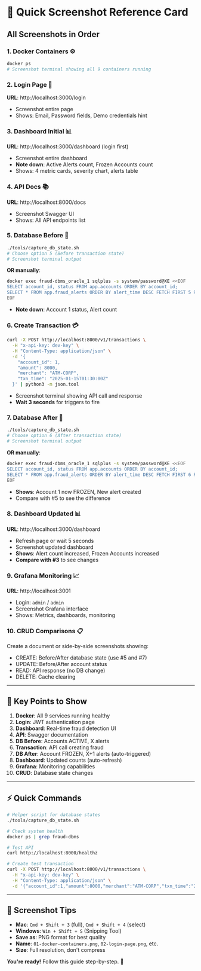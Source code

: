 # 📸 Quick Screenshot Reference Card

## All Screenshots in Order

### 1. Docker Containers ⚙️
```bash
docker ps
# Screenshot terminal showing all 9 containers running
```

### 2. Login Page 🔐
**URL**: http://localhost:3000/login
- Screenshot entire page
- Shows: Email, Password fields, Demo credentials hint

### 3. Dashboard Initial 📊
**URL**: http://localhost:3000/dashboard (login first)
- Screenshot entire dashboard
- **Note down**: Active Alerts count, Frozen Accounts count
- Shows: 4 metric cards, severity chart, alerts table

### 4. API Docs 📚
**URL**: http://localhost:8000/docs
- Screenshot Swagger UI
- Shows: All API endpoints list

### 5. Database Before 💾
```bash
./tools/capture_db_state.sh
# Choose option 5 (Before transaction state)
# Screenshot terminal output
```
**OR manually**:
```bash
docker exec fraud-dbms_oracle_1 sqlplus -s system/password@XE <<EOF
SELECT account_id, status FROM app.accounts ORDER BY account_id;
SELECT * FROM app.fraud_alerts ORDER BY alert_time DESC FETCH FIRST 5 ROWS ONLY;
EOF
```
- **Note down**: Account 1 status, Alert count

### 6. Create Transaction 💳
```bash
curl -X POST http://localhost:8000/v1/transactions \
  -H "x-api-key: dev-key" \
  -H "Content-Type: application/json" \
  -d '{
    "account_id": 1,
    "amount": 8000,
    "merchant": "ATM-CORP",
    "txn_time": "2025-01-15T01:30:00Z"
  }' | python3 -m json.tool
```
- Screenshot terminal showing API call and response
- **Wait 3 seconds** for triggers to fire

### 7. Database After 💾
```bash
./tools/capture_db_state.sh
# Choose option 6 (After transaction state)
# Screenshot terminal output
```
**OR manually**:
```bash
docker exec fraud-dbms_oracle_1 sqlplus -s system/password@XE <<EOF
SELECT account_id, status FROM app.accounts ORDER BY account_id;
SELECT * FROM app.fraud_alerts ORDER BY alert_time DESC FETCH FIRST 6 ROWS ONLY;
EOF
```
- **Shows**: Account 1 now FROZEN, New alert created
- Compare with #5 to see the difference

### 8. Dashboard Updated 📊
**URL**: http://localhost:3000/dashboard
- Refresh page or wait 5 seconds
- Screenshot updated dashboard
- **Shows**: Alert count increased, Frozen Accounts increased
- **Compare with #3** to see changes

### 9. Grafana Monitoring 📈
**URL**: http://localhost:3001
- Login: `admin` / `admin`
- Screenshot Grafana interface
- Shows: Metrics, dashboards, monitoring

### 10. CRUD Comparisons 📋
Create a document or side-by-side screenshots showing:
- CREATE: Before/After database state (use #5 and #7)
- UPDATE: Before/After account status
- READ: API response (no DB change)
- DELETE: Cache clearing

---

## 🎯 Key Points to Show

1. **Docker**: All 9 services running healthy
2. **Login**: JWT authentication page
3. **Dashboard**: Real-time fraud detection UI
4. **API**: Swagger documentation
5. **DB Before**: Accounts ACTIVE, X alerts
6. **Transaction**: API call creating fraud
7. **DB After**: Account FROZEN, X+1 alerts (auto-triggered)
8. **Dashboard**: Updated counts (auto-refresh)
9. **Grafana**: Monitoring capabilities
10. **CRUD**: Database state changes

---

## ⚡ Quick Commands

```bash
# Helper script for database states
./tools/capture_db_state.sh

# Check system health
docker ps | grep fraud-dbms

# Test API
curl http://localhost:8000/healthz

# Create test transaction
curl -X POST http://localhost:8000/v1/transactions \
  -H "x-api-key: dev-key" \
  -H "Content-Type: application/json" \
  -d '{"account_id":1,"amount":8000,"merchant":"ATM-CORP","txn_time":"2025-01-15T01:30:00Z","currency":"USD","mcc":"6011","channel":"ATM"}'
```

---

## 📝 Screenshot Tips

- **Mac**: `Cmd + Shift + 3` (full), `Cmd + Shift + 4` (select)
- **Windows**: `Win + Shift + S` (Snipping Tool)
- **Save as**: PNG format for best quality
- **Name**: `01-docker-containers.png`, `02-login-page.png`, etc.
- **Size**: Full resolution, don't compress

**You're ready!** Follow this guide step-by-step. 🚀
